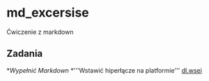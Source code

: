# md_excersise
Ćwiczenie z markdown
## Zadania 
*_Wypełnić Markdown_
*'''Wstawić hiperłącze na platformie''' [dl.wsei](https://dl.wsei.lublin.pl)
